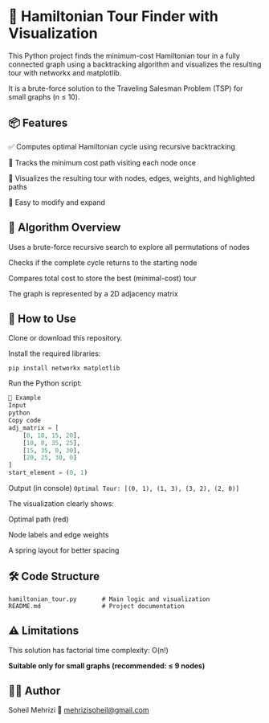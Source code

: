 # 🔁 Hamiltonian Tour Finder with Visualization
This Python project finds the minimum-cost Hamiltonian tour in a fully connected graph using a backtracking algorithm and visualizes the resulting tour with networkx and matplotlib.

It is a brute-force solution to the Traveling Salesman Problem (TSP) for small graphs (n ≤ 10).

## 📦 Features
✅ Computes optimal Hamiltonian cycle using recursive backtracking

🧠 Tracks the minimum cost path visiting each node once

🎨 Visualizes the resulting tour with nodes, edges, weights, and highlighted paths

🧪 Easy to modify and expand

## 🧠 Algorithm Overview
Uses a brute-force recursive search to explore all permutations of nodes

Checks if the complete cycle returns to the starting node

Compares total cost to store the best (minimal-cost) tour

The graph is represented by a 2D adjacency matrix

## 🚀 How to Use
Clone or download this repository.

Install the required libraries:

```
pip install networkx matplotlib
```
Run the Python script:

```python hamiltonian_tour.py
🔢 Example
Input
python
Copy code
adj_matrix = [
    [0, 10, 15, 20],
    [10, 0, 35, 25],
    [15, 35, 0, 30],
    [20, 25, 30, 0]
]
start_element = (0, 1)
```

Output (in console)
```Optimal Tour: [(0, 1), (1, 3), (3, 2), (2, 0)]```


The visualization clearly shows:

Optimal path (red)

Node labels and edge weights

A spring layout for better spacing

## 🛠 Code Structure
```
hamiltonian_tour.py       # Main logic and visualization
README.md                 # Project documentation
```
## ⚠️ Limitations
This solution has factorial time complexity: O(n!)

**Suitable only for small graphs (recommended: ≤ 9 nodes)**

## 👨‍💻 Author
Soheil Mehrizi
📧 mehrizisoheil@gmail.com

